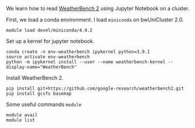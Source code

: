 We learn how to read [WeatherBench 2](https://doi.org/10.48550/arXiv.2308.15560) using Jupyter Notebook on a cluster.

First, we load a conda environment. I load `miniconda` on bwUniCluster 2.0. 

    module load devel/miniconda/4.9.2

Set up a kernel for jupyter notebook. 

    conda create -n env-weatherbench ipykernel python=3.9.1
    source activate env-weatherbench
    python -m ipykernel install --user --name weatherbench-kernel --display-name="WeatherBench"

Install WeatherBench 2.

    pip install git+https://github.com/google-research/weatherbench2.git
    pip install gcsfs basemap

Some useful commands `module`

    module avail
    module list
